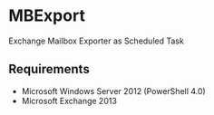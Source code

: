 # MBExport
Exchange Mailbox Exporter as Scheduled Task

## Requirements

- Microsoft Windows Server 2012 (PowerShell 4.0)
- Microsoft Exchange 2013


[comment]: <> (## Installation)

[comment]: <> (### Scheduled Tasks)

[comment]: <> (1. Download `MBExport.ps1` and save it in a save place on the C: drive of your machine.) 
[comment]: <> (2. Open Scheduled Tasks)

